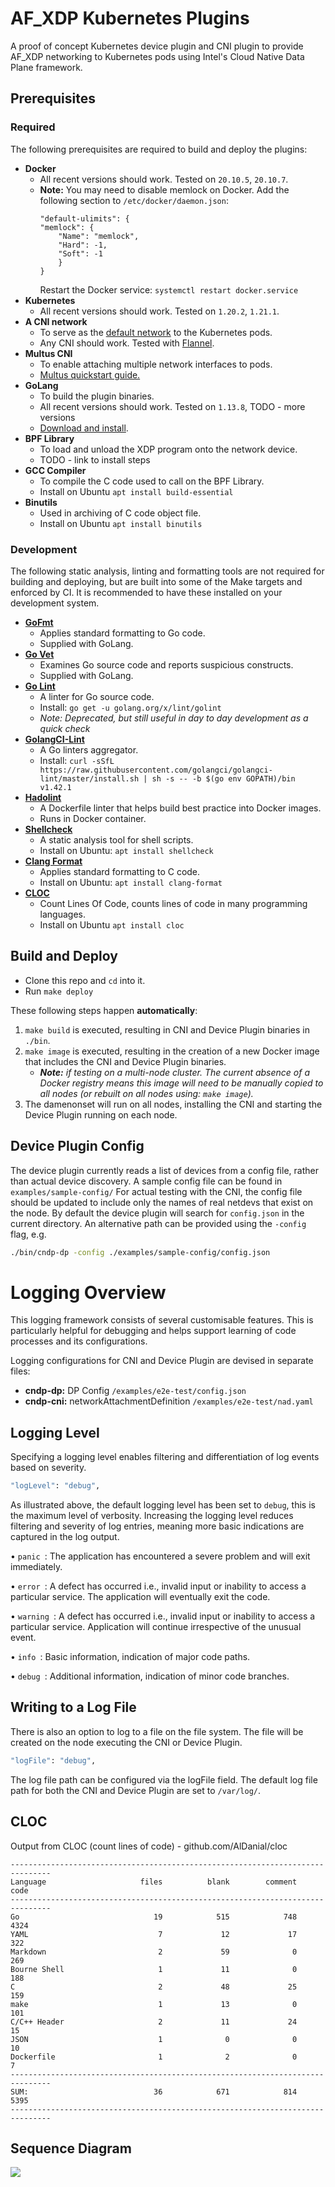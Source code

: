 # AF_XDP Kubernetes Plugins

A proof of concept Kubernetes device plugin and CNI plugin to provide AF_XDP networking to Kubernetes pods using Intel's Cloud Native Data Plane framework.

## Prerequisites
### Required
The following prerequisites are required to build and deploy the plugins:

- **Docker**
	- All recent versions should work. Tested on `20.10.5`, `20.10.7`.
	- **Note:** You may need to disable memlock on Docker.
		Add the following section to `/etc/docker/daemon.json`:
		```
		"default-ulimits": {
		"memlock": {
			"Name": "memlock",
			"Hard": -1,
			"Soft": -1
			}
		}
		```
		Restart the Docker service: `systemctl restart docker.service`
- **Kubernetes**
 	- All recent versions should work. Tested on `1.20.2`, `1.21.1`.
- **A CNI network**
	- To serve as the [default network](https://github.com/k8snetworkplumbingwg/multus-cni/blob/master/docs/quickstart.md#key-concepts) to the Kubernetes pods.
	- Any CNI should work. Tested with [Flannel](https://github.com/flannel-io/flannel).
- **Multus CNI**
	- To enable attaching multiple network interfaces to pods.
	- [Multus quickstart guide.](https://github.com/k8snetworkplumbingwg/multus-cni/blob/master/docs/quickstart.md)
- **GoLang**
	- To build the plugin binaries.
	- All recent versions should work. Tested on `1.13.8`, TODO - more versions
	- [Download and install](https://golang.org/doc/install).
- **BPF Library**
	- To load and unload the XDP program onto the network device.
	- TODO - link to install steps
- **GCC Compiler**
	- To compile the C code used to call on the BPF Library.
	- Install on Ubuntu `apt install build-essential`
- **Binutils**
	- Used in archiving of C code object file.
	- Install on Ubuntu `apt install binutils`

### Development
The following static analysis, linting and formatting tools are not required for building and deploying, but are built into some of the Make targets and enforced by CI. It is recommended to have these installed on your development system.

- **[GoFmt](https://pkg.go.dev/cmd/gofmt)**
	- Applies standard formatting to Go code.
	- Supplied with GoLang.
- **[Go Vet](https://pkg.go.dev/cmd/vet)**
	- Examines Go source code and reports suspicious constructs.
	- Supplied with GoLang.
- **[Go Lint](https://github.com/golang/lint)**
	- A linter for Go source code.
	- Install: `go get -u golang.org/x/lint/golint`
	- *Note: Deprecated, but still useful in day to day development as a quick check*
- **[GolangCI-Lint](https://golangci-lint.run/)**
	- A Go linters aggregator.
	- Install: `curl -sSfL https://raw.githubusercontent.com/golangci/golangci-lint/master/install.sh | sh -s -- -b $(go env GOPATH)/bin v1.42.1`
- **[Hadolint](https://github.com/hadolint/hadolint)**
	- A Dockerfile linter that helps build best practice into Docker images.
	- Runs in Docker container.
- **[Shellcheck](https://github.com/koalaman/shellcheck)**
	- A static analysis tool for shell scripts.
	- Install on Ubuntu: `apt install shellcheck`
- **[Clang Format](https://clang.llvm.org/docs/ClangFormat.html)**
	- Applies standard formatting to C code.
	- Install on Ubuntu: `apt install clang-format`
- **[CLOC](https://github.com/AlDanial/cloc)**
	- Count Lines Of Code, counts lines of code in many programming languages.
	- Install on Ubuntu `apt install cloc`

## Build and Deploy

 - Clone this repo and `cd` into it.
 - Run `make deploy`

These following steps happen **automatically**:

1. `make build` is executed, resulting in CNI and Device Plugin binaries in `./bin`.
2. `make image` is executed, resulting in the creation of a new Docker image that includes the CNI and Device Plugin binaries.
	- ***Note:** if testing on a multi-node cluster. The current absence of a Docker registry means this image will need to be manually copied to all nodes (or rebuilt on all nodes using: `make image`).*
3. The damenonset will run on all nodes, installing the CNI and starting the Device Plugin running on each node.


## Device Plugin Config
The device plugin currently reads a list of devices from a config file, rather than actual device discovery. A sample config file can be found in `examples/sample-config/`
For actual testing with the CNI, the config file should be updated to include only the names of real netdevs that exist on the node.
By default the device plugin will search for `config.json` in the current directory. An alternative path can be provided using the `-config` flag, e.g.
```bash
./bin/cndp-dp -config ./examples/sample-config/config.json
```


# Logging Overview

This logging framework consists of several customisable features. This is particularly helpful for debugging and helps support learning of code processes and its configurations. 



Logging configurations for CNI and Device Plugin are devised in separate files:
- **cndp-dp:**  DP Config                   `/examples/e2e-test/config.json`
- **cndp-cni:** networkAttachmentDefinition `/examples/e2e-test/nad.yaml`

## Logging Level

Specifying a logging level enables filtering and differentiation of log events based on severity.
```bash
"logLevel": "debug",
```


As illustrated above, the default logging level has been set to ```debug```, this is the maximum level of verbosity. Increasing the logging level reduces filtering and severity of log entries, meaning more basic indications are captured in the log output.  

•	```panic ```: The application has encountered a severe problem and will exit immediately.

•	```error ```: A defect has occurred i.e., invalid input or inability to access a particular service. The application will eventually exit the code.

•	```warning ```: A defect has occurred i.e., invalid input or inability to access a particular service. Application will continue irrespective of the unusual event.

•	```info ```: Basic information, indication of major code paths.

•	```debug ```: Additional information, indication of minor code branches.

## Writing to a Log File
There is also an option to log to a file on the file system. 
The file will be created on the node executing the CNI or Device Plugin.

```bash
"logFile": "debug",
````
The log file path can be configured via the logFile field. The default log file path for both the CNI and Device Plugin are set to ```/var/log/```.


## CLOC
Output from CLOC (count lines of code) - github.com/AlDanial/cloc 
<!---clocstart--->
```
-------------------------------------------------------------------------------
Language                     files          blank        comment           code
-------------------------------------------------------------------------------
Go                              19            515            748           4324
YAML                             7             12             17            322
Markdown                         2             59              0            269
Bourne Shell                     1             11              0            188
C                                2             48             25            159
make                             1             13              0            101
C/C++ Header                     2             11             24             15
JSON                             1              0              0             10
Dockerfile                       1              2              0              7
-------------------------------------------------------------------------------
SUM:                            36            671            814           5395
-------------------------------------------------------------------------------

```
<!---clocend--->

## Sequence Diagram
![](./docs/sequence.png)
